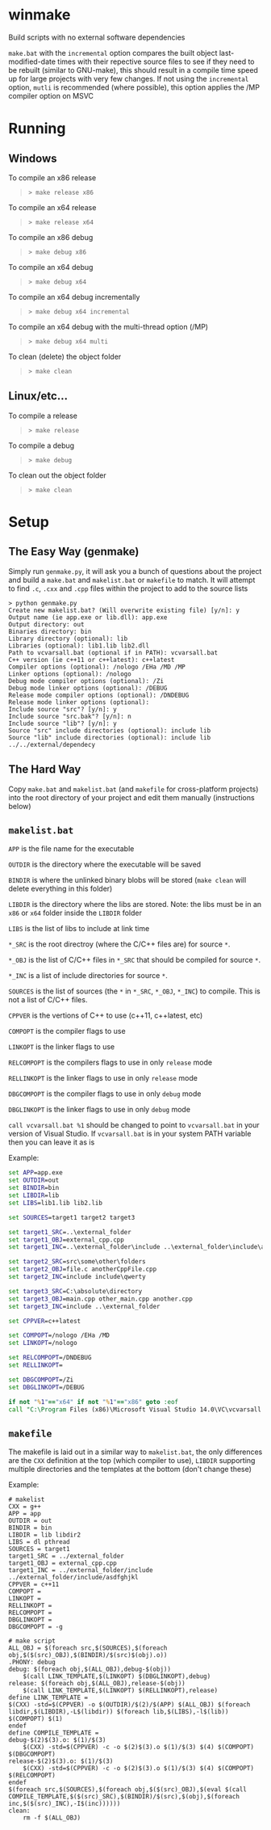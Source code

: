 # winmake

Build scripts with no external software dependencies

`make.bat` with the `incremental` option compares the built object last-modified-date times with their repective source files to see if they need to be rebuilt (similar to GNU-make), this should result in a compile time speed up for large projects with very few changes. If not using the `incremental` option, `mutli` is recommended (where possible), this option applies the /MP compiler option on MSVC

# Running

## Windows

To compile an x86 release
>``> make release x86``

To compile an x64 release
>``> make release x64``

To compile an x86 debug
>``> make debug x86``

To compile an x64 debug
>``> make debug x64``

To compile an x64 debug incrementally
>``> make debug x64 incremental``

To compile an x64 debug with the multi-thread option (/MP)
>``> make debug x64 multi``

To clean (delete) the object folder
>``> make clean``

## Linux/etc...

To compile a release 
>``> make release``

To compile a debug 
>``> make debug``

To clean out the object folder 
>``> make clean``

# Setup

## The Easy Way (genmake)

Simply run `genmake.py`, it will ask you a bunch of questions about the project and build a `make.bat` and `makelist.bat` or `makefile` to match. It will attempt to find `.c`, `.cxx` and `.cpp` files within the project to add to the source lists

```
> python genmake.py
Create new makelist.bat? (Will overwrite existing file) [y/n]: y
Output name (ie app.exe or lib.dll): app.exe
Output directory: out
Binaries directory: bin
Library directory (optional): lib
Libraries (optional): lib1.lib lib2.dll
Path to vcvarsall.bat (optional if in PATH): vcvarsall.bat
C++ version (ie c++11 or c++latest): c++latest
Compiler options (optional): /nologo /EHa /MD /MP
Linker options (optional): /nologo
Debug mode compiler options (optional): /Zi
Debug mode linker options (optional): /DEBUG
Release mode compiler options (optional): /DNDEBUG
Release mode linker options (optional): 
Include source "src"? [y/n]: y
Include source "src.bak"? [y/n]: n
Include source "lib"? [y/n]: y
Source "src" include directories (optional): include lib
Source "lib" include directories (optional): include lib ../../external/dependecy
```

## The Hard Way

Copy `make.bat` and `makelist.bat` (and `makefile` for cross-platform projects) into the root directory of your project and edit them manually (instructions below)

## `makelist.bat`

`APP` is the file name for the executable

`OUTDIR` is the directory where the executable will be saved

`BINDIR` is where the unlinked binary blobs will be stored (`make clean` will delete everything in this folder)

`LIBDIR` is the directory where the libs are stored. Note: the libs must be in an `x86` or `x64` folder inside the `LIBDIR` folder

`LIBS` is the list of libs to include at link time

`*_SRC` is the root directroy (where the C/C++ files are) for source `*`.

`*_OBJ` is the list of C/C++ files in `*_SRC` that should be compiled for source `*`.

`*_INC` is a list of include directories for source `*`.

`SOURCES` is the list of sources (the `*` in `*_SRC`, `*_OBJ`, `*_INC`) to compile. This is not a list of C/C++ files.

`CPPVER` is the vertions of C++ to use (c++11, c++latest, etc)

`COMPOPT` is the compiler flags to use

`LINKOPT` is the linker flags to use

`RELCOMPOPT` is the compilers flags to use in only `release` mode

`RELLINKOPT` is the linker flags to use in only `release` mode

`DBGCOMPOPT` is the compiler flags to use in only `debug` mode

`DBGLINKOPT` is the linker flags to use in only `debug` mode

`call vcvarsall.bat %1` should be changed to point to `vcvarsall.bat` in your version of Visual Studio. If `vcvarsall.bat` is in your system PATH variable then you can leave it as is

Example:

``` bat
set APP=app.exe
set OUTDIR=out
set BINDIR=bin
set LIBDIR=lib
set LIBS=lib1.lib lib2.lib

set SOURCES=target1 target2 target3

set target1_SRC=..\external_folder
set target1_OBJ=external_cpp.cpp
set target1_INC=..\external_folder\include ..\external_folder\include\asdfghjkl

set target2_SRC=src\some\other\folders
set target2_OBJ=file.c anotherCppFile.cpp
set target2_INC=include include\qwerty

set target3_SRC=C:\absolute\directory
set target3_OBJ=main.cpp other_main.cpp another.cpp
set target3_INC=include ..\external_folder

set CPPVER=c++latest

set COMPOPT=/nologo /EHa /MD
set LINKOPT=/nologo

set RELCOMPOPT=/DNDEBUG
set RELLINKOPT=

set DBGCOMPOPT=/Zi
set DBGLINKOPT=/DEBUG

if not "%1"=="x64" if not "%1"=="x86" goto :eof
call "C:\Program Files (x86)\Microsoft Visual Studio 14.0\VC\vcvarsall.bat" %1
```

## `makefile`

The makefile is laid out in a similar way to `makelist.bat`, the only differences are the `CXX` definition at the top (which compiler to use), `LIBDIR` supporting multiple directories and the templates at the bottom (don't change these)

Example:

``` make
# makelist
CXX = g++
APP = app
OUTDIR = out
BINDIR = bin
LIBDIR = lib libdir2
LIBS = dl pthread
SOURCES = target1
target1_SRC = ../external_folder
target1_OBJ = external_cpp.cpp
target1_INC = ../external_folder/include ../external_folder/include/asdfghjkl
CPPVER = c++11
COMPOPT =
LINKOPT = 
RELLINKOPT = 
RELCOMPOPT =
DBGLINKOPT =
DBGCOMPOPT = -g

# make script
ALL_OBJ = $(foreach src,$(SOURCES),$(foreach obj,$($(src)_OBJ),$(BINDIR)/$(src)$(obj).o))
.PHONY: debug
debug: $(foreach obj,$(ALL_OBJ),debug-$(obj))
	$(call LINK_TEMPLATE,$(LINKOPT) $(DBGLINKOPT),debug)
release: $(foreach obj,$(ALL_OBJ),release-$(obj))
	$(call LINK_TEMPLATE,$(LINKOPT) $(RELLINKOPT),release)
define LINK_TEMPLATE =
$(CXX) -std=$(CPPVER) -o $(OUTDIR)/$(2)/$(APP) $(ALL_OBJ) $(foreach libdir,$(LIBDIR),-L$(libdir)) $(foreach lib,$(LIBS),-l$(lib)) $(COMPOPT) $(1)
endef
define COMPILE_TEMPLATE =
debug-$(2)$(3).o: $(1)/$(3)
	$(CXX) -std=$(CPPVER) -c -o $(2)$(3).o $(1)/$(3) $(4) $(COMPOPT) $(DBGCOMPOPT)
release-$(2)$(3).o: $(1)/$(3)
	$(CXX) -std=$(CPPVER) -c -o $(2)$(3).o $(1)/$(3) $(4) $(COMPOPT) $(RELCOMPOPT)
endef
$(foreach src,$(SOURCES),$(foreach obj,$($(src)_OBJ),$(eval $(call COMPILE_TEMPLATE,$($(src)_SRC),$(BINDIR)/$(src),$(obj),$(foreach inc,$($(src)_INC),-I$(inc))))))
clean:
	rm -f $(ALL_OBJ)
```